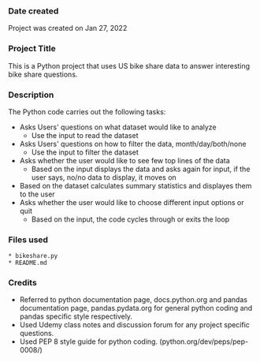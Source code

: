### Date created
Project was created on Jan 27, 2022 

### Project Title
This is a Python project that uses US bike share data to answer interesting bike share questions.

### Description
The Python code carries out the following tasks: 
   * Asks Users' questions on what dataset would like to analyze 
       * Use the input to read the dataset 
   * Asks Users' questions on how to filter the data, month/day/both/none
       * Use the input to filter the dataset
   * Asks whether the user would like to see few top lines of the data 
       * Based on the input displays the data and asks again for input, if the user says, no/no data to display, it moves on   
   *  Based on the dataset calculates summary statistics and displayes them to the user 
   *  Asks whether the user would like to choose different input options or quit
       * Based on the input, the code cycles through or exits the loop

### Files used
    * bikeshare.py 
    * README.md

### Credits

* Referred to python documentation page, docs.python.org and 
pandas documentation page, pandas.pydata.org for general python coding and pandas 
specific style respectively. 
* Used Udemy class notes and discussion forum for any project specific questions.
* Used PEP 8 style guide for python coding. (python.org/dev/peps/pep-0008/)
